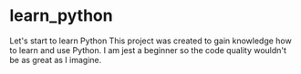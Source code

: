 # learn_python
Let's start to learn Python
This project was created to gain knowledge how to learn and use Python. I am jest a beginner so the code quality wouldn't be as great as I imagine.
